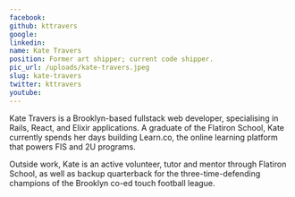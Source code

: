 ```yaml
---
facebook: 
github: kttravers
google: 
linkedin: 
name: Kate Travers
position: Former art shipper; current code shipper.
pic_url: /uploads/kate-travers.jpeg
slug: kate-travers
twitter: kttravers
youtube: 
---
```

<p>Kate Travers is a Brooklyn-based fullstack web developer, specialising in Rails, React, and Elixir applications. A graduate of the Flatiron School, Kate currently spends her days building Learn.co, the online learning platform that powers FIS and 2U programs.</p>

<p>Outside work, Kate is an active volunteer, tutor and mentor through Flatiron School, as well as backup quarterback for the three-time-defending champions of the Brooklyn co-ed touch football league.</p>
